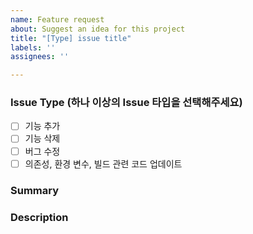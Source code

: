 ```yaml
---
name: Feature request
about: Suggest an idea for this project
title: "[Type] issue title"
labels: ''
assignees: ''

---
```


### Issue Type (하나 이상의 Issue 타입을 선택해주세요)
- [ ] 기능 추가
- [ ] 기능 삭제
- [ ] 버그 수정
- [ ] 의존성, 환경 변수, 빌드 관련 코드 업데이트

### Summary

### Description
